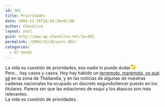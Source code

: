 ```yaml
---
id: 301
title: Prioridades
date: 2004-12-26T16:54:18+02:00
author: Chavalina
layout: post
guid: http://www.wp.chavalina.net/?p=301
permalink: /2004/12/26/post-301/
categories:
  - El mundo
---
```

La vida es cuestión de prioridades, eso nadie lo puede dudar![emo](/imagenes/emoticonos/pensativo.gif)  
Pero… hay casos y casos. Hoy hay habido un <a href="http://www.elmundo.es/elmundo/2004/12/26/sociedad/1104079102.html" target="_blank">terremoto, maremoto, yo qué sé</a> en la zona de Thailandia, y en las noticias de algunas de nuestras cadenas nacionales ha ocupado un discreto segundo/tercer puesto en los titulares. Parece ser que las estaciones de esqu&iacute; y los atascos son más relevantes.  
La vida es cuestión de prioridades.